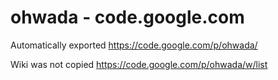# ohwada - code.google.com

Automatically exported 
https://code.google.com/p/ohwada/

Wiki was not copied
https://code.google.com/p/ohwada/w/list
